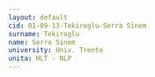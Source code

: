```yaml
---
layout: default 
cid: 01-09-13-Tekiroglu-Serra Sinem
surname: Tekiroglu
name: Serra Sinem
university: Univ. Trento
unita: HLT - NLP
---
```

